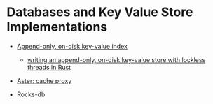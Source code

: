 # Databases and Key Value Store Implementations

* [Append-only, on-disk key-value index](https://github.com/krl/appendix)
    * [writing an append-only, on-disk key-value store with lockless threads in Rust](https://github.com/krl/appendix/blob/master/description/writing.md)

* [Aster: cache proxy](https://github.com/wayslog/aster)

* Rocks-db